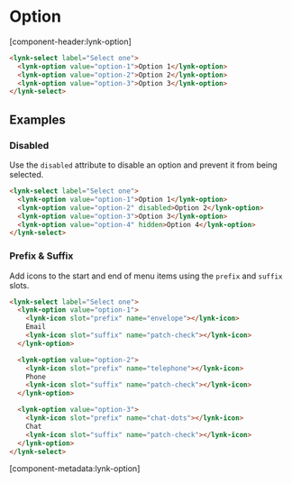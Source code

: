 # Option

[component-header:lynk-option]

```html preview
<lynk-select label="Select one">
  <lynk-option value="option-1">Option 1</lynk-option>
  <lynk-option value="option-2">Option 2</lynk-option>
  <lynk-option value="option-3">Option 3</lynk-option>
</lynk-select>
```

## Examples

### Disabled

Use the `disabled` attribute to disable an option and prevent it from being selected.

```html preview
<lynk-select label="Select one">
  <lynk-option value="option-1">Option 1</lynk-option>
  <lynk-option value="option-2" disabled>Option 2</lynk-option>
  <lynk-option value="option-3">Option 3</lynk-option>
  <lynk-option value="option-4" hidden>Option 4</lynk-option>
</lynk-select>
```

### Prefix & Suffix

Add icons to the start and end of menu items using the `prefix` and `suffix` slots.

```html preview
<lynk-select label="Select one">
  <lynk-option value="option-1">
    <lynk-icon slot="prefix" name="envelope"></lynk-icon>
    Email
    <lynk-icon slot="suffix" name="patch-check"></lynk-icon>
  </lynk-option>

  <lynk-option value="option-2">
    <lynk-icon slot="prefix" name="telephone"></lynk-icon>
    Phone
    <lynk-icon slot="suffix" name="patch-check"></lynk-icon>
  </lynk-option>

  <lynk-option value="option-3">
    <lynk-icon slot="prefix" name="chat-dots"></lynk-icon>
    Chat
    <lynk-icon slot="suffix" name="patch-check"></lynk-icon>
  </lynk-option>
</lynk-select>
```

[component-metadata:lynk-option]
